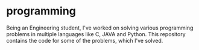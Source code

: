 # programming
Being an Engineering student, I've worked on solving various programming problems in multiple languages like C, JAVA and Python. 
This repository contains the code for some of the problems, which I've solved.

